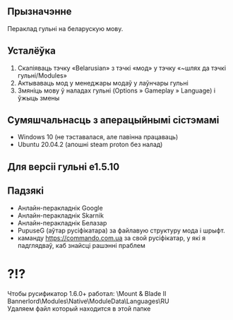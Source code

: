 
## Прызначэнне

Пераклад гульні на беларускую мову.

## Усталёўка

1. Скапіяваць тэчку «Belarusian» з тэчкі «мод» у тэчку «~шлях да тэчкі гульні/Modules»
2. Актываваць мод у менеджары модаў у лаўнчары гульні
3. Змяніць мову ў наладах гульні (Options » Gameplay » Language) і ўжыць змены 

## Сумяшчальнасць з аперацыйнымі сістэмамі

* Windows 10 (не тэставалася, але павінна працаваць)
* Ubuntu 20.04.2 (апошні steam proton без налад)

## Для версіі гульні e1.5.10

## Падзякі

* Анлайн-перакладнік Google
* Анлайн-перакладнік Skarnik
* Анлайн-перакладнік Белазар
* PupuseG (аўтар русіфікатара) за файлавую структуру мода і шрыфт.
* каманду https://commando.com.ua за свой русіфікатар, у які я падглядваў, каб знайсці рашэнні праблем

# ?!?
Чтобы русификатор 1.6.0+ работал:
\Mount & Blade II Bannerlord\Modules\Native\ModuleData\Languages\RU\
Удаляем файл который находится в этой папке